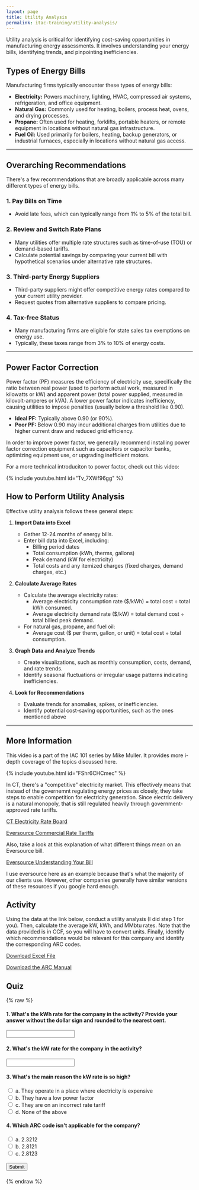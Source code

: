 ```yaml
---
layout: page
title: Utility Analysis
permalink: itac-training/utility-analysis/
---
```


Utility analysis is critical for identifying cost-saving opportunities in manufacturing energy assessments. It involves understanding your energy bills, identifying trends, and pinpointing inefficiencies.

## Types of Energy Bills

Manufacturing firms typically encounter these types of energy bills:

- **Electricity:** Powers machinery, lighting, HVAC, compressed air systems, refrigeration, and office equipment.
- **Natural Gas:** Commonly used for heating, boilers, process heat, ovens, and drying processes.
- **Propane:** Often used for heating, forklifts, portable heaters, or remote equipment in locations without natural gas infrastructure.
- **Fuel Oil:** Used primarily for boilers, heating, backup generators, or industrial furnaces, especially in locations without natural gas access.

---

## Overarching Recommendations

There's a few recommendations that are broadly applicable across many different types of energy bills. 

### 1. **Pay Bills on Time**
- Avoid late fees, which can typically range from 1% to 5% of the total bill.

### 2. **Review and Switch Rate Plans**
- Many utilities offer multiple rate structures such as time-of-use (TOU) or demand-based tariffs.
- Calculate potential savings by comparing your current bill with hypothetical scenarios under alternative rate structures.

### 3. **Third-party Energy Suppliers**
- Third-party suppliers might offer competitive energy rates compared to your current utility provider.
- Request quotes from alternative suppliers to compare pricing.

### 4. **Tax-free Status**
- Many manufacturing firms are eligible for state sales tax exemptions on energy use.
- Typically, these taxes range from 3% to 10% of energy costs.

---

## **Power Factor Correction**

Power factor (PF) measures the efficiency of electricity use, specifically the ratio between real power (used to perform actual work, measured in kilowatts or kW) and apparent power (total power supplied, measured in kilovolt-amperes or kVA). A lower power factor indicates inefficiency, causing utilities to impose penalties (usually below a threshold like 0.90). 

- **Ideal PF:** Typically above 0.90 (or 90%).
- **Poor PF:** Below 0.90 may incur additional charges from utilities due to higher current draw and reduced grid efficiency.

In order to improve power factor, we generally recommend installing power factor correction equipment such as capacitors or capacitor banks, optimizing equipment use, or upgrading inefficient motors.

For a more technical introduciton to power factor, check out this video: 

{% include youtube.html id="Tv_7XWf96gg" %}

## How to Perform Utility Analysis

Effective utility analysis follows these general steps:

1. **Import Data into Excel**
    - Gather 12-24 months of energy bills.
    - Enter bill data into Excel, including:
        - Billing period dates
        - Total consumption (kWh, therms, gallons)
        - Peak demand (kW for electricity)
        - Total costs and any itemized charges (fixed charges, demand charges, etc.)

2. **Calculate Average Rates**
    - Calculate the average electricity rates:
        - Average electricity consumption rate ($/kWh) = total cost ÷ total kWh consumed.
        - Average electricity demand rate ($/kW) = total demand cost ÷ total billed peak demand.
    - For natural gas, propane, and fuel oil:
        - Average cost ($ per therm, gallon, or unit) = total cost ÷ total consumption.

3. **Graph Data and Analyze Trends**
    - Create visualizations, such as monthly consumption, costs, demand, and rate trends.
    - Identify seasonal fluctuations or irregular usage patterns indicating inefficiencies.

4. **Look for Recommendations**
    - Evaluate trends for anomalies, spikes, or inefficiencies.
    - Identify potential cost-saving opportunities, such as the ones mentioned above
  
  ---

## More Information

This video is a part of the IAC 101 series by Mike Muller. It provides more i-depth coverage of the topics discussed here. 

{% include youtube.html id="FShr6CHCmec" %}

In CT, there's a "competitive" electricity market. This effectively means that instead of the governemnt regulating energy prices as closely, they take steps to enable competition for electricity generation. Since electric delivery is a natural monopoly, that is still regulated heavily through government-approved rate tariffs. 

[CT Electricity Rate Board](https://energizect.com/rate-board/compare-energy-supplier-rates)

[Eversource Commercial Rate Tariffs](https://www.eversource.com/content/business/account-billing/manage-bill/about-your-bill/rates-tariffs/electric-tariffs-and-rules)

Also, take a look at this explanation of what different things mean on an Eversource bill. 

[Eversource Understanding Your Bill](https://www.eversource.com/content/business/account-billing/manage-bill/about-your-bill/understanding-your-bill/understanding-supply-and-delivery-charges)

I use eversource here as an example because that's what the majority of our clients use. However, other companies generally have similar versions of these resources if you google hard enough. 

## Activity

Using the data at the link below, conduct a utility analysis (I did step 1 for you). Then, calculate the average kW, kWh, and MMbtu rates. Note that the data provided is in CCF, so you will have to convert units. Finally, identify which recommendations would be relevant for this company and identify the corresponding ARC codes. 


[Download Excel File](assets/utility-analysis-activity.xlsx)

[Download the ARC Manual](https://iac.university/file/technical/ARC%20List%20-%20V21.1.pdf)

## Quiz

{% raw %}

<!-- Question 1: kWh Rate -->
<h4>1. What's the kWh rate for the company in the activity? Provide your answer without the dollar sign and rounded to the nearest cent.</h4>
<input type="text" id="q1">

<!-- Question 2: kW Rate -->
<h4>2. What's the kW rate for the company in the activity?</h4>
<input type="text" id="q2">

<!-- Question 3: High kW Rate -->
<h4>3. What's the main reason the kW rate is so high?</h4>
<input type="radio" name="q3" value="a"> a. They operate in a place where electricity is expensive<br>
<input type="radio" name="q3" value="b"> b. They have a low power factor<br>
<input type="radio" name="q3" value="c"> c. They are on an incorrect rate tariff<br>
<input type="radio" name="q3" value="d"> d. None of the above<br>

<!-- Question 4: ARC Code -->
<h4>4. Which ARC code isn't applicable for the company?</h4>
<input type="radio" name="q4" value="a"> a. 2.3212<br>
<input type="radio" name="q4" value="b"> b. 2.8121<br>
<input type="radio" name="q4" value="c"> c. 2.8123<br>

<br>
<button onclick="checkAnswers()">Submit</button>

<h4 id="score"></h4>

<script>
    function checkAnswers() {
        let score = 0;

        // Check Question 1 (kWh Rate)
        let q1Answer = document.getElementById('q1').value.trim();
        if (q1Answer === "0.11") {
            score += 1;
        }

        // Check Question 2 (kW Rate)
        let q2Answer = document.getElementById('q2').value.trim();
        if (q2Answer === "27.93") {
            score += 1;
        }

        // Check Question 3 (High kW Rate)
        let q3Answer = document.querySelector('input[name="q3"]:checked');
        if (q3Answer && q3Answer.value === "b") {
            score += 1;
        }

        // Check Question 4 (ARC Code)
        let q4Answer = document.querySelector('input[name="q4"]:checked');
        if (q4Answer && q4Answer.value === "c") {
            score += 1;
        }

        // Display the score
        document.getElementById('score').innerHTML = "Your score: " + score + "/4";
    }
</script>
{% endraw %}

